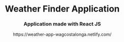 <h1 align=center>
Weather Finder Application
</h1>
<h3 align=center>
Application made with React JS
</h3>
<p align=center>https://weather-app-wagcostalonga.netlify.com/ </p> 
